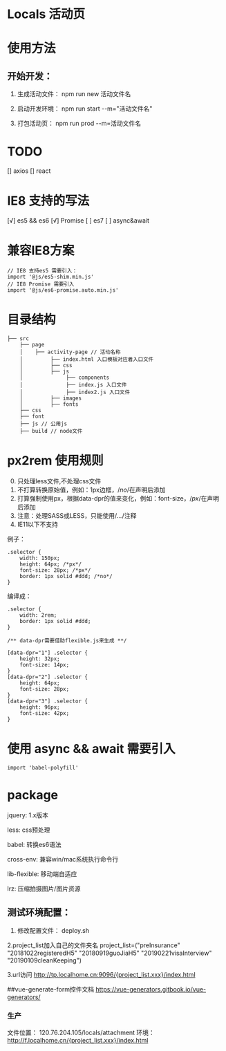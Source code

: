 # Locals 活动页

# 使用方法

## 开始开发：

1. 生成活动文件：
npm run new 活动文件名

2. 启动开发环境：
npm run start --m="活动文件名"

3. 打包活动页：
npm run prod --m=活动文件名

# TODO
[] axios
[] react

# IE8 支持的写法


[√] es5 && es6
[√] Promise
[ ] es7
[ ] async&await

# 兼容IE8方案

```
// IE8 支持es5 需要引入：
import '@js/es5-shim.min.js'
// IE8 Promise 需要引入
import '@js/es6-promise.auto.min.js'
```

# 目录结构

```
├── src
    ├── page
    │    ├── activity-page // 活动名称
    │         ├── index.html 入口模板对应着入口文件
    │         ├── css
    │         ├── js
    │              ├── components
    │              ├── index.js 入口文件
    │              ├── index2.js 入口文件
    │         ├── images
    │         ├── fonts
    ├── css
    ├── font
    ├── js // 公用js
    ├── build // node文件
```

# px2rem 使用规则

0. 只处理less文件,不处理css文件
1. 不打算转换原始值，例如：1px边框，/*no*/在声明后添加
2. 打算强制使用px，根据data-dpr的值来变化，例如：font-size，/*px*/在声明后添加
3. 注意：处理SASS或LESS，只能使用/*...*/注释
4. IE11以下不支持

例子：
```
.selector {
    width: 150px;
    height: 64px; /*px*/
    font-size: 28px; /*px*/
    border: 1px solid #ddd; /*no*/
}
```

编译成：
```
.selector {
    width: 2rem;
    border: 1px solid #ddd;
}

/** data-dpr需要借助flexible.js来生成 **/

[data-dpr="1"] .selector {
    height: 32px;
    font-size: 14px;
}
[data-dpr="2"] .selector {
    height: 64px;
    font-size: 28px;
}
[data-dpr="3"] .selector {
    height: 96px;
    font-size: 42px;
}
```

# 使用 async && await 需要引入

```
import 'babel-polyfill'
```

# package

jquery: 1.x版本

less: css预处理

babel: 转换es6语法

cross-env: 兼容win/mac系统执行命令行

lib-flexible: 移动端自适应

lrz: 压缩拍摄图片/图片资源

## 测试环境配置：

1. 修改配置文件：
deploy.sh

2.project_list加入自己的文件夹名
project_list=("preInsurance" "20181022registeredH5" "20180919guoJiaH5" "20190221visaInterview" "20190109cleanKeeping")

3.url访问
http://tp.localhome.cn:9096/{project_list.xxx}/index.html


##vue-generate-form控件文档
https://vue-generators.gitbook.io/vue-generators/


### 生产
文件位置： 120.76.204.105/locals/attachment
环境：http://f.localhome.cn/{project_list.xxx}/index.html